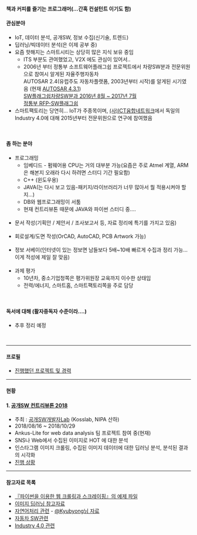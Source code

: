 
<br>
   
#### 책과 커피를 즐기는 프로그래머(...간혹 컨설턴트 이기도 함)  
#### 관심분야
   - IoT, 데이터 분석, 공개SW, 정보 수집(신기술, 트렌드)   
   - 딥러닝/빅데이터 분석(은 이제 공부 중)  
   - 요즘 핫해지는 스마트시티는 상당히 많은 지식 보유 중임
     - ITS 부분도 관여했었고, V2X 에도 관심이 있어서..
     - 2006년 부터 정통부 소프트웨어플래그쉽 프로젝트에서 차량SW분과 전문위원으로 참여시 알게된 자율주행자동차   
       AUTOSAR 2.4(유럽주도 자동차플랫폼, 2003년부터 시작)를 알게된 시기였음 (현재 [AUTOSAR 4.3.1](https://www.autosar.org/))    
       [SW플래그쉽차량SW분과 2016년 8월 ~ 2017년 7월](/CAR/SW플래그쉽차량SW분과기획회의안_20061128.pdf)   
       [정통부 RFP-SW플래그쉽](./인터넷공시용RFP(SWflagship).pdf)   
   - 스마트팩토리는 당연히... IoT가 주종목이며, [(사)ICT융합네트워크](http://kicon.org/)에서 독일의 Industry 4.0에 대해 2015년부터 전문위원으로 연구에 참여했음  
 
<br>
   
#### 좀 하는 분야  
   - 프로그래밍
      - 임베디드 - 펌웨어용 CPU는 거의 대부분 가능(요즘은 주로 Atmel 계열, ARM은 해본지 오래라 다시 하려면 스터디 기간 필요함)  
      - C++ (윈도우용)  
      - JAVA(는 다시 보고 있음-패키지/라이브러리가 너무 많아서 뭘 적용시켜야 할지...)  
      - DB와 웹프로그래밍이 서툼
      - 현재 컨트리뷰톤 때문에 JAVA와 파이썬 스터디 중....
      <br>
   - 문서 작성(기획안 / 제안서 / 조사보고서 등, 자료 정리에 특기를 가지고 있음)    
      <br>
   - 회로설계/도면 작성(OrCAD, AutoCAD, PCB Artwork 가능)  
      <br>
   - 정보 서베이(인터넷이 있는 정보면 남들보다 5배~10배 빠르게 수집과 정리 가능... 이게 적성에 제일 잘 맞음)  
      <br>
   - 과제 평가   
      - 10년차, 중소기업청쪽은 평가위원장 교육까지 이수한 상태임  
      - 전력/에너지, 스마트홈, 스마트팩토리쪽을 주로 담당  

<br>     

#### 독서에 대해 (활자중독자 수준이라....)
   - 추후 정리 예정  
   
<br>

------------

#### 프로필  
 - [진행했던 프로젝트 및 경력](./profile.md)  

------------


#### 현황  
#### 1. [공개SW 컨트리뷰톤 2018](https://contributhon.kr/)  
  - 주최 : [공개SW개발자Lab](https://kosslab.kr/) (Kosslab, NIPA 산하)
  - 2018/08/16 ~ 2018/10/29
  - Ankus-Lite for web data analysis 팀 프로젝트 참여 중(현재)  
  - SNS나 Web에서 수집된 이미지로 HOT 에 대한 분석 
  - 인스타그램 이미지 크롤링, 수집된 이미지 데이터에 대한 딥러닝 분석, 분석된 결과의 시각화
  - [진행 상황](https://github.com/onycom-ankus/contributhon2018/tree/master/Team_A)

------------

#### 참고자료 목록
- [『파이썬을 이용한 웹 크롤링과 스크레이핑』의 예제 파일](/Python_crawling/README.md)  
- [이미지 딥러닝 참고자료](/Image_analysis/README.md)  
- [자연어처리 관련](./Natural_Language_Process.md) - [@Kyubyong님 자료](https://github.com/Kyubyong)  
- [자동차 SW관련](/CAR/README.md)  
- [Industry 4.0 관련](/INDUSTRY4/README.md)  

